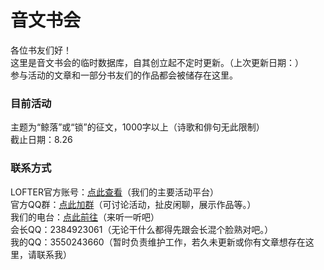 <html>
  <head/>
  <body>
    <h1>音文书会</h1>
各位书友们好！<br>
这里是音文书会的临时数据库，自其创立起不定时更新。（上次更新日期：）<br>
参与活动的文章和一部分书友们的作品都会被储存在这里。<br>
    <h3>目前活动</h3>
主题为“鲸落”或“锁”的征文，1000字以上（诗歌和俳句无此限制）<br>
截止日期：8.26<br>
    <h3>联系方式</h3>
LOFTER官方账号：<a href="https://yinwenshuhui.lofter.com/">点此查看</a>（我们的主要活动平台）<br>
官方QQ群：<a href="https://jq.qq.com/?_wv=1027&k=5QvRS1A3/">点此加群</a>（可讨论活动，扯皮闲聊，展示作品等。）<br>
我们的电台：<a href="https://m.ximalaya.com/zhubo/343594722/">点此前往</a>（来听一听吧）<br>
会长QQ：2384923061（无论干什么都得先跟会长混个脸熟对吧。）<br>
我的QQ：3550243660（暂时负责维护工作，若久未更新或你有文章想存在这里，请联系我）<br>
  </body>
</html>
